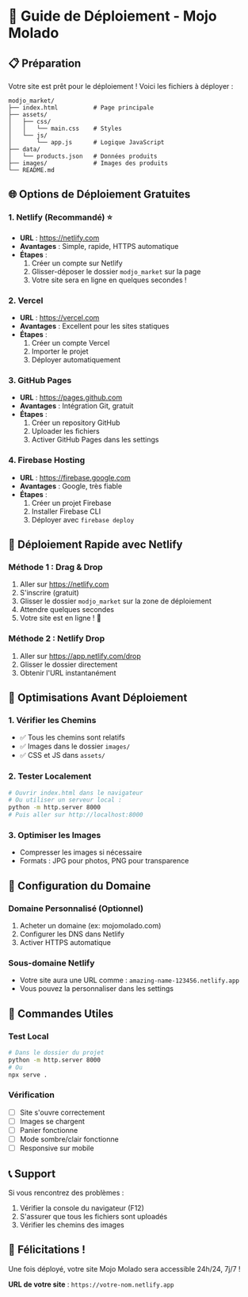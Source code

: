# 🚀 Guide de Déploiement - Mojo Molado

## 📋 Préparation

Votre site est prêt pour le déploiement ! Voici les fichiers à déployer :

```
modjo_market/
├── index.html          # Page principale
├── assets/
│   ├── css/
│   │   └── main.css    # Styles
│   └── js/
│       └── app.js      # Logique JavaScript
├── data/
│   └── products.json   # Données produits
├── images/             # Images des produits
└── README.md
```

## 🌐 Options de Déploiement Gratuites

### 1. **Netlify** (Recommandé) ⭐
- **URL** : https://netlify.com
- **Avantages** : Simple, rapide, HTTPS automatique
- **Étapes** :
  1. Créer un compte sur Netlify
  2. Glisser-déposer le dossier `modjo_market` sur la page
  3. Votre site sera en ligne en quelques secondes !

### 2. **Vercel**
- **URL** : https://vercel.com
- **Avantages** : Excellent pour les sites statiques
- **Étapes** :
  1. Créer un compte Vercel
  2. Importer le projet
  3. Déployer automatiquement

### 3. **GitHub Pages**
- **URL** : https://pages.github.com
- **Avantages** : Intégration Git, gratuit
- **Étapes** :
  1. Créer un repository GitHub
  2. Uploader les fichiers
  3. Activer GitHub Pages dans les settings

### 4. **Firebase Hosting**
- **URL** : https://firebase.google.com
- **Avantages** : Google, très fiable
- **Étapes** :
  1. Créer un projet Firebase
  2. Installer Firebase CLI
  3. Déployer avec `firebase deploy`

## 🎯 Déploiement Rapide avec Netlify

### Méthode 1 : Drag & Drop
1. Aller sur https://netlify.com
2. S'inscrire (gratuit)
3. Glisser le dossier `modjo_market` sur la zone de déploiement
4. Attendre quelques secondes
5. Votre site est en ligne ! 🎉

### Méthode 2 : Netlify Drop
1. Aller sur https://app.netlify.com/drop
2. Glisser le dossier directement
3. Obtenir l'URL instantanément

## 🔧 Optimisations Avant Déploiement

### 1. Vérifier les Chemins
- ✅ Tous les chemins sont relatifs
- ✅ Images dans le dossier `images/`
- ✅ CSS et JS dans `assets/`

### 2. Tester Localement
```bash
# Ouvrir index.html dans le navigateur
# Ou utiliser un serveur local :
python -m http.server 8000
# Puis aller sur http://localhost:8000
```

### 3. Optimiser les Images
- Compresser les images si nécessaire
- Formats : JPG pour photos, PNG pour transparence

## 📱 Configuration du Domaine

### Domaine Personnalisé (Optionnel)
1. Acheter un domaine (ex: mojomolado.com)
2. Configurer les DNS dans Netlify
3. Activer HTTPS automatique

### Sous-domaine Netlify
- Votre site aura une URL comme : `amazing-name-123456.netlify.app`
- Vous pouvez la personnaliser dans les settings

## 🚀 Commandes Utiles

### Test Local
```bash
# Dans le dossier du projet
python -m http.server 8000
# Ou
npx serve .
```

### Vérification
- [ ] Site s'ouvre correctement
- [ ] Images se chargent
- [ ] Panier fonctionne
- [ ] Mode sombre/clair fonctionne
- [ ] Responsive sur mobile

## 📞 Support

Si vous rencontrez des problèmes :
1. Vérifier la console du navigateur (F12)
2. S'assurer que tous les fichiers sont uploadés
3. Vérifier les chemins des images

## 🎉 Félicitations !

Une fois déployé, votre site Mojo Molado sera accessible 24h/24, 7j/7 !

**URL de votre site** : `https://votre-nom.netlify.app`
